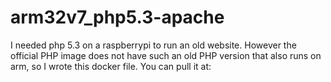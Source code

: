 # arm32v7_php5.3-apache
I needed php 5.3 on a raspberrypi to run an old website. However the official PHP image does not have such an old PHP version that also runs on arm, so I wrote this docker file.
You can pull it at:


